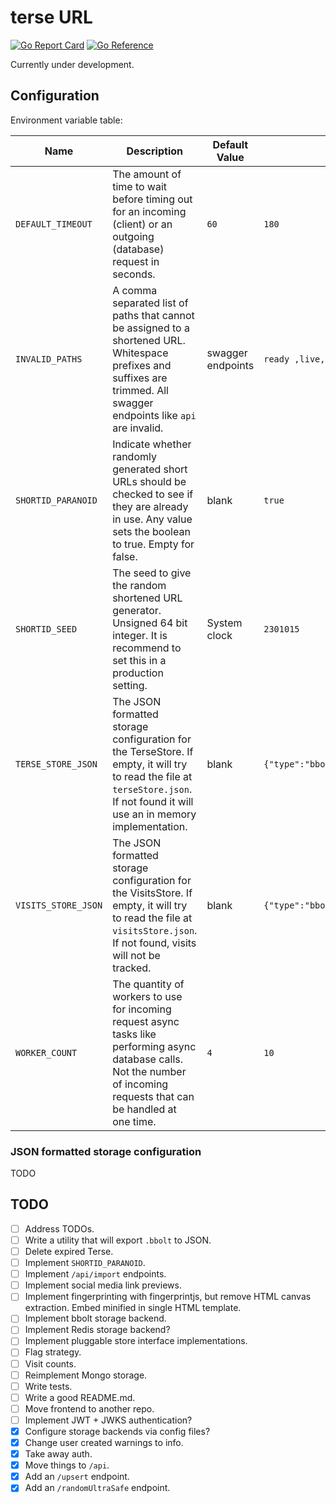 # terse URL

[![Go Report Card](https://goreportcard.com/badge/github.com/MicahParks/terse-URL)](https://goreportcard.com/report/github.com/MicahParks/terse-URL) [![Go Reference](https://pkg.go.dev/badge/github.com/MicahParks/terse-URL.svg)](https://pkg.go.dev/github.com/MicahParks/terse-URL)

Currently under development.

## Configuration

Environment variable table:

|Name               |Description                                                                                                                                                                    |Default Value    |Example Value                                |
|-------------------|-------------------------------------------------------------------------------------------------------------------------------------------------------------------------------|-----------------|---------------------------------------------|
|`DEFAULT_TIMEOUT`  |The amount of time to wait before timing out for an incoming (client) or an outgoing (database) request in seconds.                                                            |`60`             |`180`                                        |
|`INVALID_PATHS`    |A comma separated list of paths that cannot be assigned to a shortened URL. Whitespace prefixes and suffixes are trimmed. All swagger endpoints like `api` are invalid.        |swagger endpoints|`ready ,live, v2`                            |
|`SHORTID_PARANOID` |Indicate whether randomly generated short URLs should be checked to see if they are already in use. Any value sets the boolean to true. Empty for false.                       |blank            |`true`                                       |
|`SHORTID_SEED`     |The seed to give the random shortened URL generator. Unsigned 64 bit integer. It is recommend to set this in a production setting.                                             |System clock     |`2301015`                                    |
|`TERSE_STORE_JSON` |The JSON formatted storage configuration for the TerseStore. If empty, it will try to read the file at `terseStore.json`. If not found it will use an in memory implementation.|blank            |`{"type":"bbolt","bboltPath":"terse.bbolt"}` |
|`VISITS_STORE_JSON`|The JSON formatted storage configuration for the VisitsStore. If empty, it will try to read the file at `visitsStore.json`. If not found, visits will not be tracked.          |blank            |`{"type":"bbolt","bboltPath":"visits.bbolt"}`|
|`WORKER_COUNT`     |The quantity of workers to use for incoming request async tasks like performing async database calls. Not the number of incoming requests that can be handled at one time.     |`4`              |`10`                                         |

### JSON formatted storage configuration

TODO

## TODO

- [ ] Address TODOs.
- [ ] Write a utility that will export `.bbolt` to JSON.
- [ ] Delete expired Terse.
- [ ] Implement `SHORTID_PARANOID`.
- [ ] Implement `/api/import` endpoints.
- [ ] Implement social media link previews.
- [ ] Implement fingerprinting with fingerprintjs, but remove HTML canvas extraction. Embed minified in single HTML
  template.
- [ ] Implement bbolt storage backend.
- [ ] Implement Redis storage backend?
- [ ] Implement pluggable store interface implementations.
- [ ] Flag strategy.
- [ ] Visit counts.
- [ ] Reimplement Mongo storage.
- [ ] Write tests.
- [ ] Write a good README.md.
- [ ] Move frontend to another repo.
- [ ] Implement JWT + JWKS authentication?
- [x] Configure storage backends via config files?
- [x] Change user created warnings to info.
- [x] Take away auth.
- [x] Move things to `/api`.
- [x] Add an `/upsert` endpoint.
- [x] Add an `/randomUltraSafe` endpoint.
